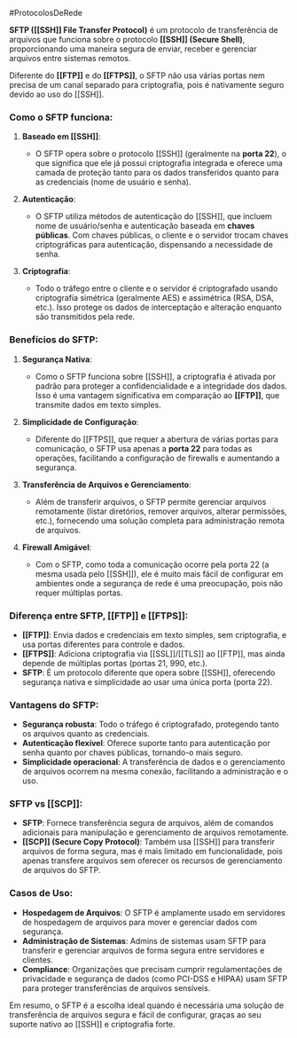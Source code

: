 #ProtocolosDeRede 

**SFTP ([[SSH]] File Transfer Protocol)** é um protocolo de transferência de arquivos que funciona sobre o protocolo **[[SSH]] (Secure Shell)**, proporcionando uma maneira segura de enviar, receber e gerenciar arquivos entre sistemas remotos. 

Diferente do **[[FTP]]** e do **[[FTPS]]**, o SFTP não usa várias portas nem precisa de um canal separado para criptografia, pois é nativamente seguro devido ao uso do [[SSH]].

### Como o SFTP funciona:

1. **Baseado em [[SSH]]**:
    
    - O SFTP opera sobre o protocolo [[SSH]] (geralmente na **porta 22**), o que significa que ele já possui criptografia integrada e oferece uma camada de proteção tanto para os dados transferidos quanto para as credenciais (nome de usuário e senha).
2. **Autenticação**:
    
    - O SFTP utiliza métodos de autenticação do [[SSH]], que incluem nome de usuário/senha e autenticação baseada em **chaves públicas**. Com chaves públicas, o cliente e o servidor trocam chaves criptográficas para autenticação, dispensando a necessidade de senha.
3. **Criptografia**:
    
    - Todo o tráfego entre o cliente e o servidor é criptografado usando criptografia simétrica (geralmente AES) e assimétrica (RSA, DSA, etc.). Isso protege os dados de interceptação e alteração enquanto são transmitidos pela rede.

### Benefícios do SFTP:

1. **Segurança Nativa**:
    
    - Como o SFTP funciona sobre [[SSH]], a criptografia é ativada por padrão para proteger a confidencialidade e a integridade dos dados. Isso é uma vantagem significativa em comparação ao **[[FTP]]**, que transmite dados em texto simples.
2. **Simplicidade de Configuração**:
    
    - Diferente do [[FTPS]], que requer a abertura de várias portas para comunicação, o SFTP usa apenas a **porta 22** para todas as operações, facilitando a configuração de firewalls e aumentando a segurança.
3. **Transferência de Arquivos e Gerenciamento**:
    
    - Além de transferir arquivos, o SFTP permite gerenciar arquivos remotamente (listar diretórios, remover arquivos, alterar permissões, etc.), fornecendo uma solução completa para administração remota de arquivos.
4. **Firewall Amigável**:
    
    - Com o SFTP, como toda a comunicação ocorre pela porta 22 (a mesma usada pelo [[SSH]]), ele é muito mais fácil de configurar em ambientes onde a segurança de rede é uma preocupação, pois não requer múltiplas portas.

### Diferença entre SFTP, [[FTP]] e [[FTPS]]:

- **[[FTP]]**: Envia dados e credenciais em texto simples, sem criptografia, e usa portas diferentes para controle e dados.
- **[[FTPS]]**: Adiciona criptografia via [[SSL]]/[[TLS]] ao [[FTP]], mas ainda depende de múltiplas portas (portas 21, 990, etc.).
- **SFTP**: É um protocolo diferente que opera sobre [[SSH]], oferecendo segurança nativa e simplicidade ao usar uma única porta (porta 22).

### Vantagens do SFTP:

- **Segurança robusta**: Todo o tráfego é criptografado, protegendo tanto os arquivos quanto as credenciais.
- **Autenticação flexível**: Oferece suporte tanto para autenticação por senha quanto por chaves públicas, tornando-o mais seguro.
- **Simplicidade operacional**: A transferência de dados e o gerenciamento de arquivos ocorrem na mesma conexão, facilitando a administração e o uso.

### SFTP vs [[SCP]]:

- **SFTP**: Fornece transferência segura de arquivos, além de comandos adicionais para manipulação e gerenciamento de arquivos remotamente.
- **[[SCP]] (Secure Copy Protocol)**: Também usa [[SSH]] para transferir arquivos de forma segura, mas é mais limitado em funcionalidade, pois apenas transfere arquivos sem oferecer os recursos de gerenciamento de arquivos do SFTP.

### Casos de Uso:

- **Hospedagem de Arquivos**: O SFTP é amplamente usado em servidores de hospedagem de arquivos para mover e gerenciar dados com segurança.
- **Administração de Sistemas**: Admins de sistemas usam SFTP para transferir e gerenciar arquivos de forma segura entre servidores e clientes.
- **Compliance**: Organizações que precisam cumprir regulamentações de privacidade e segurança de dados (como PCI-DSS e HIPAA) usam SFTP para proteger transferências de arquivos sensíveis.

Em resumo, o SFTP é a escolha ideal quando é necessária uma solução de transferência de arquivos segura e fácil de configurar, graças ao seu suporte nativo ao [[SSH]] e criptografia forte.

